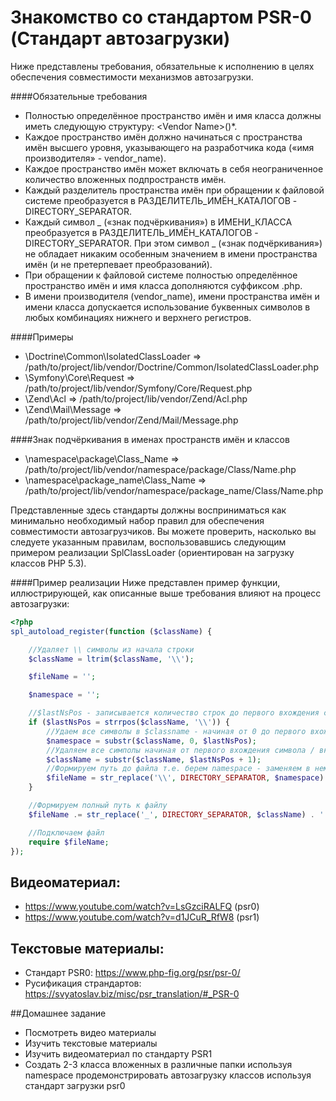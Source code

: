 Знакомство со стандартом PSR-0 (Стандарт автозагрузки)
=====================
Ниже представлены требования, обязательные к исполнению в целях обеспечения совместимости механизмов автозагрузки.

####Обязательные требования
- Полностью определённое пространство имён и имя класса должны иметь следующую структуру: \<Vendor Name>\(<Namespace>\)*<Class Name>.
- Каждое пространство имён должно начинаться с пространства имён высшего уровня, указывающего на разработчика кода («имя производителя» - vendor_name).
- Каждое пространство имён может включать в себя неограниченное количество вложенных подпространств имён.
- Каждый разделитель пространства имён при обращении к файловой системе преобразуется в РАЗДЕЛИТЕЛЬ_ИМЁН_КАТАЛОГОВ - DIRECTORY_SEPARATOR.
- Каждый символ _ («знак подчёркивания») в ИМЕНИ_КЛАССА преобразуется в РАЗДЕЛИТЕЛЬ_ИМЁН_КАТАЛОГОВ - DIRECTORY_SEPARATOR. При этом символ _ («знак подчёркивания») не обладает никаким особенным значением в имени пространства имён (и не претерпевает преобразований).
- При обращении к файловой системе полностью определённое пространство имён и имя класса дополняются суффиксом .php.
- В имени производителя (vendor_name), имени пространства имён и имени класса допускается использование буквенных символов в любых комбинациях нижнего и верхнего регистров.

####Примеры
- \Doctrine\Common\IsolatedClassLoader => /path/to/project/lib/vendor/Doctrine/Common/IsolatedClassLoader.php
- \Symfony\Core\Request => /path/to/project/lib/vendor/Symfony/Core/Request.php
- \Zend\Acl => /path/to/project/lib/vendor/Zend/Acl.php
- \Zend\Mail\Message => /path/to/project/lib/vendor/Zend/Mail/Message.php

####Знак подчёркивания в именах пространств имён и классов
- \namespace\package\Class_Name => /path/to/project/lib/vendor/namespace/package/Class/Name.php
- \namespace\package_name\Class_Name => /path/to/project/lib/vendor/namespace/package_name/Class/Name.php

Представленные здесь стандарты должны восприниматься как минимально необходимый набор правил для обеспечения совместимости автозагрузчиков. Вы можете проверить, насколько вы следуете указанным правилам, воспользовавшись следующим примером реализации SplClassLoader (ориентирован на загрузку классов PHP 5.3).

####Пример реализации
Ниже представлен пример функции, иллюстрирующей, как описанные выше требования влияют на процесс автозагрузки:

```php
<?php
spl_autoload_register(function ($className) {

    //Удаляет \\ символы из начала строки
    $className = ltrim($className, '\\');

    $fileName = '';

    $namespace = '';

    //$lastNsPos - записывается количество строк до первого вхождения символа \ - т.е. если будет Src\Order,. она вернет 3 т.к. после трех символов идет символ \
    if ($lastNsPos = strrpos($className, '\\')) {
        //Удаем все символы в $classname - начиная от 0 до первого вхождения символа \ получаем  - Src в нашем случаи
        $namespace = substr($className, 0, $lastNsPos);
        //Удаляем все симполы начиная от первого вхождения символа / включая сам символ / поэтому тут +1 - получаем в нашем случаи название класса это Order
        $className = substr($className, $lastNsPos + 1);
        //Формируем путь до файла т.е. берем namespace - заменяем в нем все символы \ на константу DIRECTORY_SEPARATOR зависит от ОС + в конце тоже добавляем DIRECTORY_SEPARATOR
        $fileName = str_replace('\\', DIRECTORY_SEPARATOR, $namespace) . DIRECTORY_SEPARATOR;
    }

    //Формируем полный путь к файлу
    $fileName .= str_replace('_', DIRECTORY_SEPARATOR, $className) . '.php';

    //Подключаем файл
    require $fileName;
});

```


## Видеоматериал:
  - https://www.youtube.com/watch?v=LsGzciRALFQ (psr0)
  - https://www.youtube.com/watch?v=d1JCuR_RfW8  (psr1)
  
## Текстовые материалы:
- Стандарт PSR0: https://www.php-fig.org/psr/psr-0/
- Русификация страндартов: https://svyatoslav.biz/misc/psr_translation/#_PSR-0

##Домашнее задание
- Посмотреть видео материалы
- Изучить текстовые материалы
- Изучить видеоматериал по стандарту PSR1
- Создать 2-3 класса вложенных в различные папки используя namespace продемонстрировать автозагрузку классов используя стандарт загрузки psr0 

